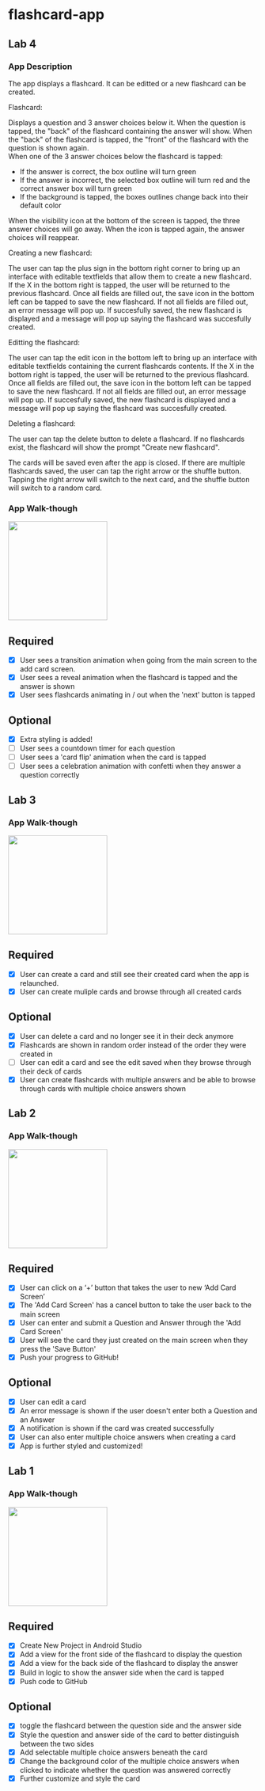 # flashcard-app

## Lab 4

### App Description

The app displays a flashcard. It can be editted or a new flashcard can be created.

Flashcard:

Displays a question and 3 answer choices below it. 
When the question is tapped, the "back" of the flashcard containing the answer will show. 
When the "back" of the flashcard is tapped, the "front" of the flashcard with the question is shown again.\
When one of the 3 answer choices below the flashcard is tapped:
- If the answer is correct, the box outline will turn green
- If the answer is incorrect, the selected box outline will turn red and the correct answer box will turn green
- If the background is tapped, the boxes outlines change back into their default color

When the visibility icon at the bottom of the screen is tapped, the 
three answer choices will go away. When the icon is tapped again,
the answer choices will reappear.

Creating a new flashcard:

The user can tap the plus sign in the bottom right corner to bring up an interface with editable textfields that allow them to create a new flashcard. 
If the X in the bottom right is tapped, the user will be returned to the previous flashcard.
Once all fields are filled out, the save icon in the bottom left can be tapped to save the new flashcard. 
If not all fields are filled out, an error message will pop up.
If succesfully saved, the new flashcard is displayed and a message will pop up saying the flashcard was succesfully created.

Editting the flashcard:

The user can tap the edit icon in the bottom left to bring up an interface with editable textfields containing the current flashcards contents.
If the X in the bottom right is tapped, the user will be returned to the previous flashcard.
Once all fields are filled out, the save icon in the bottom left can be tapped to save the new flashcard. 
If not all fields are filled out, an error message will pop up.
If succesfully saved, the new flashcard is displayed and a message will pop up saying the flashcard was succesfully created.

Deleting a flashcard:

The user can tap the delete button to delete a flashcard. If no flashcards exist, the flashcard will show the prompt "Create new flashcard".

The cards will be saved even after the app is closed. If there are multiple flashcards saved, the user can tap the right arrow or the shuffle button.
Tapping the right arrow will switch to the next card, and the shuffle button will switch to a random card.


### App Walk-though

<img src="http://g.recordit.co/lnAIEeNUVr.gif" width=200><br>

## Required
- [x] User sees a transition animation when going from the main screen to the add card screen.
- [x] User sees a reveal animation when the flashcard is tapped and the answer is shown
- [x] User sees flashcards animating in / out when the 'next' button is tapped

## Optional
- [x] Extra styling is added!
- [ ] User sees a countdown timer for each question
- [ ] User sees a 'card flip' animation when the card is tapped
- [ ] User sees a celebration animation with confetti when they answer a question correctly

## Lab 3


### App Walk-though

<img src="http://g.recordit.co/kEQY0FifYy.gif" width=200><br>

## Required
- [x] User can create a card and still see their created card when the app is relaunched.
- [x] User can create muliple cards and browse through all created cards

## Optional
- [x] User can delete a card and no longer see it in their deck anymore
- [x] Flashcards are shown in random order instead of the order they were created in
- [ ] User can edit a card and see the edit saved when they browse through their deck of cards
- [x] User can create flashcards with multiple answers and be able to browse through cards with multiple choice answers shown

## Lab 2

### App Walk-though

<img src="http://g.recordit.co/Nf3Squ9jyR.gif" width=200><br>

## Required
- [x] User can click on a ‘+’ button that takes the user to new ‘Add Card Screen’
- [x] The 'Add Card Screen' has a cancel button to take the user back to the main screen
- [x] User can enter and submit a Question and Answer through the 'Add Card Screen'
- [x] User will see the card they just created on the main screen when they press the 'Save Button'
- [x] Push your progress to GitHub!

## Optional
- [x] User can edit a card
- [x] An error message is shown if the user doesn't enter both a Question and an Answer
- [x] A notification is shown if the card was created successfully
- [x] User can also enter multiple choice answers when creating a card
- [x] App is further styled and customized!

## Lab 1


### App Walk-though

<img src="http://g.recordit.co/cb437tMzUS.gif" width=200><br>


## Required
- [x] Create New Project in Android Studio
- [x] Add a view for the front side of the flashcard to display the question
- [x] Add a view for the back side of the flashcard to display the answer
- [x] Build in logic to show the answer side when the card is tapped
- [x] Push code to GitHub
## Optional
- [x] toggle the flashcard between the question side and the answer side
- [x] Style the question and answer side of the card to better distinguish between the two sides
- [x] Add selectable multiple choice answers beneath the card
- [x] Change the background color of the multiple choice answers when clicked to indicate whether the question was answered correctly
- [x] Further customize and style the card